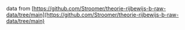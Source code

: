 data from [https://github.com/Stroomer/theorie-rijbewijs-b-raw-data/tree/main](https://github.com/Stroomer/theorie-rijbewijs-b-raw-data/tree/main)